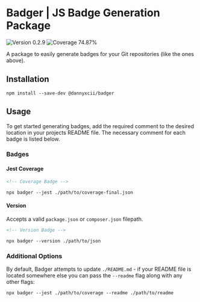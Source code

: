 # Badger | JS Badge Generation Package

<div>
<!-- Version Badge -->
<img src="https://img.shields.io/badge/Version-0.2.9-blue" alt="Version 0.2.9">
<!-- Coverage Badge -->
<img src="https://img.shields.io/badge/Coverage-74.87%25-red" alt="Coverage 74.87%">
</div>

A package to easily generate badges for your Git repositories (like the ones above).

## Installation

```shell
npm install --save-dev @dannyxcii/badger
```

## Usage

To get started generating badges, add the required comment to the desired location in your projects README file. The 
necessary comment for each badge is listed below.

### Badges

#### Jest Coverage

```html
<!-- Coverage Badge -->
```

```shell
npx badger --jest ./path/to/coverage-final.json
```

#### Version

Accepts a valid `package.json` or `composer.json` filepath.

```html
<!-- Version Badge -->
```

```shell
npx badger --version ./path/to/json
```

### Additional Options

By default, Badger attempts to update `./README.md` - if your README file is located somewhere else you can pass the
`--readme` flag along with any other flags:

```shell
npx badger --jest ./path/to/coverage --readme ./path/to/readme
```